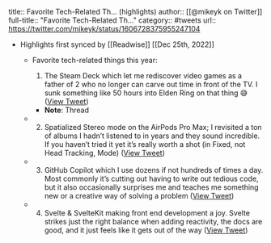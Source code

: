 title:: Favorite Tech-Related Th... (highlights)
author:: [[@mikeyk on Twitter]]
full-title:: "Favorite Tech-Related Th..."
category:: #tweets
url:: https://twitter.com/mikeyk/status/1606728375955247104

- Highlights first synced by [[Readwise]] [[Dec 25th, 2022]]
	- Favorite tech-related things this year:
	  
	  1) The Steam Deck which let me rediscover video games as a father of 2 who no longer can carve out time in front of the TV. I sunk something like 50 hours into Elden Ring on that thing 😅 ([View Tweet](https://twitter.com/mikeyk/status/1606728375955247104))
		- **Note**: Thread
	- 2) Spatialized Stereo mode on the AirPods Pro Max; I revisited a ton of albums I hadn’t listened to in years and they sound incredible. If you haven’t tried it yet it’s really worth a shot (in Fixed, not Head Tracking, Mode) ([View Tweet](https://twitter.com/mikeyk/status/1606728377515507712))
	- 3) GitHub Copilot which I use dozens if not hundreds of times a day. Most commonly it’s cutting out having to write out tedious code, but it also occasionally surprises me and teaches me something new or a creative way of solving a problem ([View Tweet](https://twitter.com/mikeyk/status/1606728378798977024))
	- 4) Svelte & SvelteKit making front end development a joy. Svelte strikes just the right balance when adding reactivity, the docs are good, and it just feels like it gets out of the way ([View Tweet](https://twitter.com/mikeyk/status/1606728380074033153))